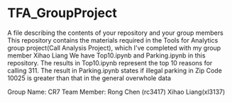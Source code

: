 # TFA_GroupProject
A file describing the contents of your repository and your group members
This repository contains the materials required in the Tools for Analytics group project(Call Analysis Project), which I've completed with my group member Xihao Liang
We have Top10.ipynb and Parking.ipynb in this repository. The results in Top10.ipynb represent the top 10 reasons for calling 311. The result in Parking.ipynb states if illegal parking in Zip Code 10025 is greater than that in the general overwhole data

Group Name: CR7
Team Member: Rong Chen (rc3417) Xihao Liang(xl3137)
